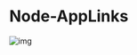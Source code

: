 # Node-AppLinks

![img](https://user-images.githubusercontent.com/52834318/135183772-120efee6-4ee9-4f1d-8fa9-4881c4fd2937.png)
